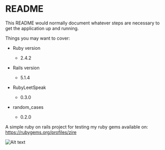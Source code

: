 # README

This README would normally document whatever steps are necessary to get the
application up and running.

Things you may want to cover:

* Ruby version
  - 2.4.2

* Rails version
  - 5.1.4
    
* RubyLeetSpeak 
  - 0.3.0
  
* random_cases 
  - 0.2.0 
  
 A simple  ruby on rails project for testing my ruby gems available on:
 https://rubygems.org/profiles/zire
 
 ![Alt text](https://i.imgur.com/n4qYy4V.png "Sample ")
